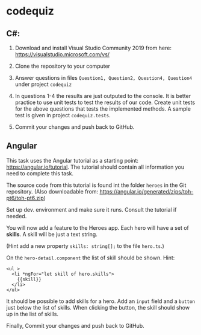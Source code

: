 # codequiz
## C#: 
1. Download and install Visual Studio Community 2019 from here: https://visualstudio.microsoft.com/vs/
2. Clone the repository to your computer
3. Answer questions in files `Question1, Question2, Question4, Question4` under project `codequiz`
4. In questions 1-4 the results are just outputed to the console. It is better practice to use unit tests to test the results of our code. Create unit tests for the above questions that tests the implemented methods. A sample test is given in project `codequiz.tests`.

5. Commit your changes and push back to GitHub.

## Angular
This task uses the Angular tutorial as a starting point: https://angular.io/tutorial. The tutorial should contain all information you need to complete this task.

The source code from this tutorial is found int the folder `heroes` in the Git repository. (Also downloadable from: https://angular.io/generated/zips/toh-pt6/toh-pt6.zip)

Set up dev. environment and make sure it runs. Consult the tutorial if needed.

You will now add a feature to the Heroes app. 
Each hero will have a set of **skills**. A skill will be just a text string. 

(Hint add a new property  `skills: string[];` to the file `hero.ts`.)

On the `hero-detail.component` the list of skill should be shown. 
Hint:
```
<ul >
  <li *ngFor="let skill of hero.skills">
    {{skill}}
  </li>
</ul>
```

It should be possible to add skills for a hero. Add an `input` field and a `button` just below the list of skills. When clicking the button, the skill should show up in the list of skills.

Finally, Commit your changes and push back to GitHub.

